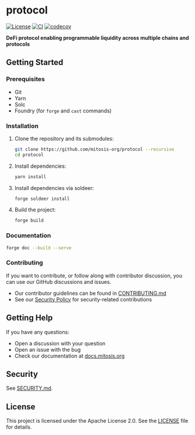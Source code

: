 # protocol

[![License](https://img.shields.io/badge/License-Apache%202.0-blue.svg)](LICENSE)
[![CI](https://github.com/mitosis-org/protocol/actions/workflows/test.yml/badge.svg)](https://github.com/mitosis-org/protocol/actions/workflows/test.yml)
[![codecov](https://codecov.io/gh/mitosis-org/protocol/branch/main/graph/badge.svg?token=N10BDMQSVX)](https://codecov.io/gh/mitosis-org/protocol)

**DeFi protocol enabling programmable liquidity across multiple chains and protocols**

## Getting Started

### Prerequisites

- Git
- Yarn
- Solc
- Foundry (for `forge` and `cast` commands)

### Installation

1. Clone the repository and its submodules:

   ```bash
   git clone https://github.com/mitosis-org/protocol --recursive
   cd protocol
   ```

2. Install dependencies:

   ```bash
   yarn install
   ```

3. Install dependencies via soldeer:

   ```bash
   forge soldeer install
   ```

4. Build the project:

   ```bash
   forge build
   ```

### Documentation

```bash
forge doc --build --serve
```

### Contributing

If you want to contribute, or follow along with contributor discussion, you can use our GitHub discussions and issues.

- Our contributor guidelines can be found in [CONTRIBUTING.md](CONTRIBUTING.md)
- See our [Security Policy](SECURITY.md) for security-related contributions

## Getting Help

If you have any questions:

- Open a discussion with your question
- Open an issue with the bug
- Check our documentation at [docs.mitosis.org](https://docs.mitosis.org)

## Security

See [SECURITY.md](SECURITY.md).

## License

This project is licensed under the Apache License 2.0.
See the [LICENSE](LICENSE) file for details.
